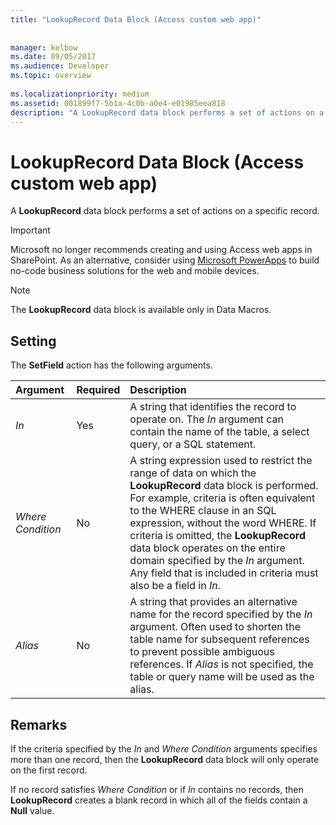 ```yaml
---
title: "LookupRecord Data Block (Access custom web app)"
 
 
manager: kelbow
ms.date: 09/05/2017
ms.audience: Developer
ms.topic: overview
  
ms.localizationpriority: medium
ms.assetid: 001899f7-5b1a-4c0b-a0e4-e01985eea818
description: "A LookupRecord data block performs a set of actions on a specific record."
---
```


# LookupRecord Data Block (Access custom web app)

A **LookupRecord** data block performs a set of actions on a specific record.
  
> [!IMPORTANT]
> Microsoft no longer recommends creating and using Access web apps in SharePoint. As an alternative, consider using [Microsoft PowerApps](https://powerapps.microsoft.com/) to build no-code business solutions for the web and mobile devices.
  
> [!NOTE]
> The **LookupRecord** data block is available only in Data Macros.
  
## Setting

The **SetField** action has the following arguments.
  
|**Argument**|**Required**|**Description**|
|:-----|:-----|:-----|
| _In_ <br/> |Yes  <br/> |A string that identifies the record to operate on. The *In*  argument can contain the name of the table, a select query, or a SQL statement.  <br/> |
| _Where Condition_ <br/> |No  <br/> |A string expression used to restrict the range of data on which the **LookupRecord** data block is performed. For example, criteria is often equivalent to the WHERE clause in an SQL expression, without the word WHERE. If criteria is omitted, the **LookupRecord** data block operates on the entire domain specified by the *In* argument. Any field that is included in criteria must also be a field in *In*.  <br/> |
| _Alias_ <br/> |No  <br/> |A string that provides an alternative name for the record specified by the *In* argument. Often used to shorten the table name for subsequent references to prevent possible ambiguous references. If *Alias*  is not specified, the table or query name will be used as the alias.  <br/> |
   
## Remarks

If the criteria specified by the *In* and *Where Condition* arguments specifies more than one record, then the **LookupRecord** data block will only operate on the first record.
  
If no record satisfies *Where Condition* or if *In* contains no records, then **LookupRecord** creates a blank record in which all of the fields contain a **Null** value.
  